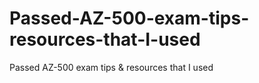 # Passed-AZ-500-exam-tips-resources-that-I-used
Passed AZ-500 exam tips &amp; resources that I used
